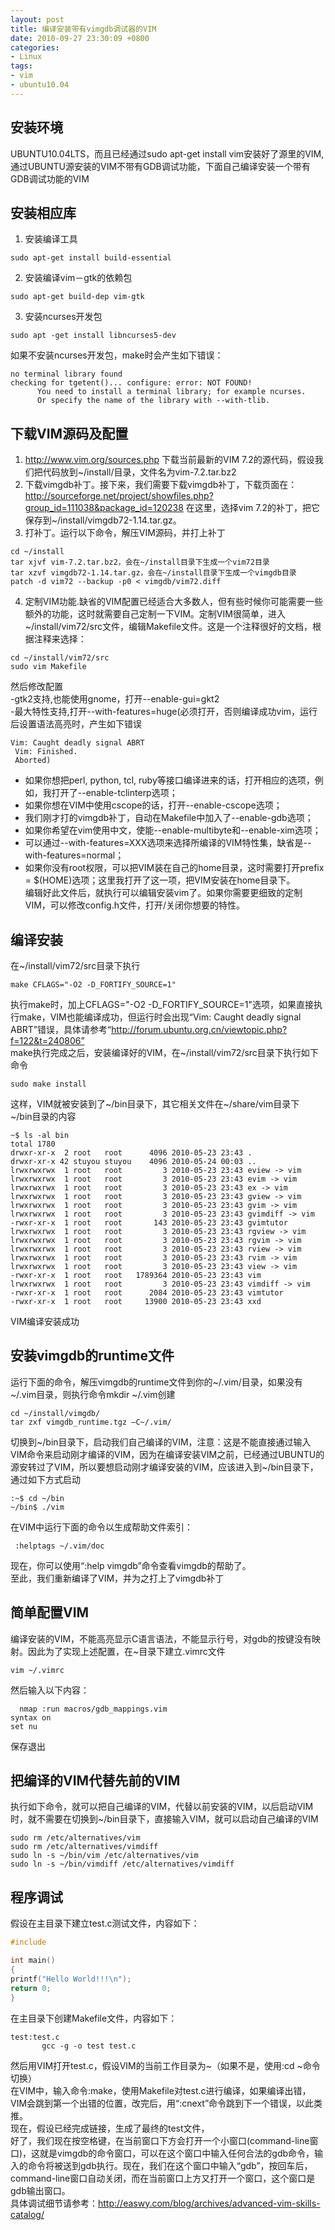 ```yaml
---
layout: post
title: 编译安装带有vimgdb调试器的VIM
date: 2010-09-27 23:30:09 +0800
categories:
- Linux
tags:
- vim
- ubuntu10.04
---
```


## 安装环境

UBUNTU10.04LTS，而且已经通过sudo apt-get install vim安装好了源里的VIM,通过UBUNTU源安装的VIM不带有GDB调试功能，下面自己编译安装一个带有GDB调试功能的VIM

## 安装相应库

1. 安装编译工具

```
sudo apt-get install build-essential
```

2. 安装编译vim－gtk的依赖包

```
sudo apt-get build-dep vim-gtk
```

3. 安装ncurses开发包

```
sudo apt -get install libncurses5-dev
```

如果不安装ncurses开发包，make时会产生如下错误：

```
no terminal library found
checking for tgetent()... configure: error: NOT FOUND!
      You need to install a terminal library; for example ncurses.
      Or specify the name of the library with --with-tlib. 
```
 
## 下载VIM源码及配置

1. http://www.vim.org/sources.php 下载当前最新的VIM 7.2的源代码，假设我们把代码放到~/install/目录，文件名为vim-7.2.tar.bz2
2. 下载vimgdb补丁。接下来，我们需要下载vimgdb补丁，下载页面在：
http://sourceforge.net/project/showfiles.php?group_id=111038&package_id=120238
 在这里，选择vim 7.2的补丁，把它保存到~/install/vimgdb72-1.14.tar.gz。
3. 打补丁。运行以下命令，解压VIM源码，并打上补丁

```
cd ~/install
tar xjvf vim-7.2.tar.bz2，会在~/install目录下生成一个vim72目录
tar xzvf vimgdb72-1.14.tar.gz，会在~/install目录下生成一个vimgdb目录
patch -d vim72 --backup -p0 < vimgdb/vim72.diff
```

4. 定制VIM功能.缺省的VIM配置已经适合大多数人，但有些时候你可能需要一些额外的功能，这时就需要自己定制一下VIM。定制VIM很简单，进入~/install/vim72/src文件，编辑Makefile文件。这是一个注释很好的文档，根据注释来选择：

```
cd ~/install/vim72/src
sudo vim Makefile
```

然后修改配置   
-gtk2支持,也能使用gnome，打开--enable-gui=gkt2   
-最大特性支持,打开--with-features=huge(必须打开，否则编译成功vim，运行后设置语法高亮时，产生如下错误   

```
Vim: Caught deadly signal ABRT
 Vim: Finished.
 Aborted)
```
 - 如果你想把perl, python, tcl, ruby等接口编译进来的话，打开相应的选项，例如，我打开了--enable-tclinterp选项；
- 如果你想在VIM中使用cscope的话，打开--enable-cscope选项；
- 我们刚才打的vimgdb补丁，自动在Makefile中加入了--enable-gdb选项；
- 如果你希望在vim使用中文，使能--enable-multibyte和--enable-xim选项；
- 可以通过--with-features=XXX选项来选择所编译的VIM特性集，缺省是--with-features=normal；
- 如果你没有root权限，可以把VIM装在自己的home目录，这时需要打开prefix = $(HOME)选项；这里我打开了这一项，把VIM安装在home目录下。   
 编辑好此文件后，就执行可以编辑安装vim了。如果你需要更细致的定制VIM，可以修改config.h文件，打开/关闭你想要的特性。

## 编译安装

在~/install/vim72/src目录下执行

```
make CFLAGS="-O2 -D_FORTIFY_SOURCE=1"
```

执行make时，加上CFLAGS="-O2 -D_FORTIFY_SOURCE=1"选项，如果直接执行make，VIM也能编译成功，但运行时会出现“Vim: Caught deadly signal ABRT”错误，具体请参考“http://forum.ubuntu.org.cn/viewtopic.php?f=122&t=240806”   
make执行完成之后，安装编译好的VIM，在~/install/vim72/src目录下执行如下命令

```
sudo make install
```

这样，VIM就被安装到了~/bin目录下，其它相关文件在~/share/vim目录下   
~/bin目录的内容
 
```
~$ ls -al bin
total 1780
drwxr-xr-x  2 root   root      4096 2010-05-23 23:43 .
drwxr-xr-x 42 stuyou stuyou    4096 2010-05-24 00:03 ..
lrwxrwxrwx  1 root   root         3 2010-05-23 23:43 eview -> vim
lrwxrwxrwx  1 root   root         3 2010-05-23 23:43 evim -> vim
lrwxrwxrwx  1 root   root         3 2010-05-23 23:43 ex -> vim
lrwxrwxrwx  1 root   root         3 2010-05-23 23:43 gview -> vim
lrwxrwxrwx  1 root   root         3 2010-05-23 23:43 gvim -> vim
lrwxrwxrwx  1 root   root         3 2010-05-23 23:43 gvimdiff -> vim
-rwxr-xr-x  1 root   root       143 2010-05-23 23:43 gvimtutor
lrwxrwxrwx  1 root   root         3 2010-05-23 23:43 rgview -> vim
lrwxrwxrwx  1 root   root         3 2010-05-23 23:43 rgvim -> vim
lrwxrwxrwx  1 root   root         3 2010-05-23 23:43 rview -> vim
lrwxrwxrwx  1 root   root         3 2010-05-23 23:43 rvim -> vim
lrwxrwxrwx  1 root   root         3 2010-05-23 23:43 view -> vim
-rwxr-xr-x  1 root   root   1789364 2010-05-23 23:43 vim
lrwxrwxrwx  1 root   root         3 2010-05-23 23:43 vimdiff -> vim
-rwxr-xr-x  1 root   root      2084 2010-05-23 23:43 vimtutor
-rwxr-xr-x  1 root   root     13900 2010-05-23 23:43 xxd
```

VIM编译安装成功

## 安装vimgdb的runtime文件

运行下面的命令，解压vimgdb的runtime文件到你的~/.vim/目录，如果没有~/.vim目录，则执行命令mkdir ~/.vim创建

```
cd ~/install/vimgdb/
tar zxf vimgdb_runtime.tgz –C~/.vim/
```

切换到~/bin目录下，启动我们自己编译的VIM，注意：这是不能直接通过输入VIM命令来启动刚才编译的VIM，因为在编译安装VIM之前，已经通过UBUNTU的源安转过了VIM，所以要想启动刚才编译安装的VIM，应该进入到~/bin目录下，通过如下方式启动

```
:~$ cd ~/bin
~/bin$ ./vim
```

在VIM中运行下面的命令以生成帮助文件索引：

```
 :helptags ~/.vim/doc
```

现在，你可以使用“:help vimgdb”命令查看vimgdb的帮助了。   
至此，我们重新编译了VIM，并为之打上了vimgdb补丁

## 简单配置VIM

编译安装的VIM，不能高亮显示C语言语法，不能显示行号，对gdb的按键没有映射。因此为了实现上述配置，在~目录下建立.vimrc文件

```
vim ~/.vimrc
```

然后输入以下内容：

```
  nmap :run macros/gdb_mappings.vim
syntax on
set nu
```

保存退出

## 把编译的VIM代替先前的VIM

执行如下命令，就可以把自己编译的VIM，代替以前安装的VIM，以后启动VIM时，就不需要在切换到~/bin目录下，直接输入VIM，就可以启动自己编译的VIM

```
sudo rm /etc/alternatives/vim  
sudo rm /etc/alternatives/vimdiff 
sudo ln -s ~/bin/vim /etc/alternatives/vim  
sudo ln -s ~/bin/vimdiff /etc/alternatives/vimdiff  
```

## 程序调试
 假设在主目录下建立test.c测试文件，内容如下：

```c
#include

int main()
{
printf("Hello World!!!\n");
return 0;
}
```
在主目录下创建Makefile文件，内容如下：

```
test:test.c
       gcc -g -o test test.c
```

然后用VIM打开test.c，假设VIM的当前工作目录为~（如果不是，使用:cd ~命令切换）  
在VIM中，输入命令:make，使用Makefile对test.c进行编译，如果编译出错，VIM会跳到第一个出错的位置，改完后，用“:cnext”命令跳到下一个错误，以此类推。  
现在，假设已经完成链接，生成了最终的test文件，  
好了，我们现在按空格键，在当前窗口下方会打开一个小窗口(command-line窗口)，这就是vimgdb的命令窗口，可以在这个窗口中输入任何合法的gdb命令，输入的命令将被送到gdb执行。现在，我们在这个窗口中输入“gdb”，按回车后，command-line窗口自动关闭，而在当前窗口上方又打开一个窗口，这个窗口是gdb输出窗口。  
具体调试细节请参考：http://easwy.com/blog/archives/advanced-vim-skills-catalog/